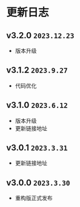 # 更新日志

## v3.2.0 `2023.12.23`

- 版本升级

## v3.1.2 `2023.9.27`

- 代码优化

## v3.1.0 `2023.6.12`

- 版本升级
- 更新链接地址

## v3.0.1 `2023.3.31`

- 更新链接地址

## v3.0.0 `2023.3.30`

- 重构版正式发布
